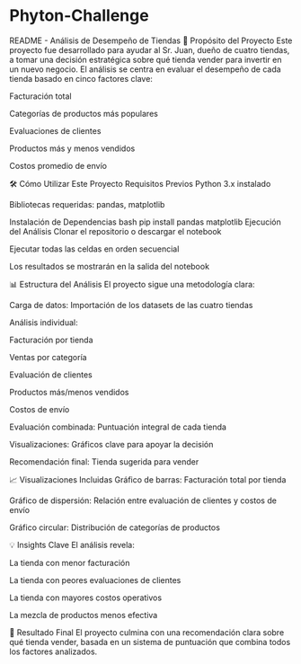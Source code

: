 # Phyton-Challenge
README - Análisis de Desempeño de Tiendas
📌 Propósito del Proyecto
Este proyecto fue desarrollado para ayudar al Sr. Juan, dueño de cuatro tiendas, a tomar una decisión estratégica sobre qué tienda vender para invertir en un nuevo negocio. El análisis se centra en evaluar el desempeño de cada tienda basado en cinco factores clave:

Facturación total

Categorías de productos más populares

Evaluaciones de clientes

Productos más y menos vendidos

Costos promedio de envío

🛠️ Cómo Utilizar Este Proyecto
Requisitos Previos
Python 3.x instalado

Bibliotecas requeridas: pandas, matplotlib

Instalación de Dependencias
bash
pip install pandas matplotlib
Ejecución del Análisis
Clonar el repositorio o descargar el notebook

Ejecutar todas las celdas en orden secuencial

Los resultados se mostrarán en la salida del notebook

📊 Estructura del Análisis
El proyecto sigue una metodología clara:

Carga de datos: Importación de los datasets de las cuatro tiendas

Análisis individual:

Facturación por tienda

Ventas por categoría

Evaluación de clientes

Productos más/menos vendidos

Costos de envío

Evaluación combinada: Puntuación integral de cada tienda

Visualizaciones: Gráficos clave para apoyar la decisión

Recomendación final: Tienda sugerida para vender

📈 Visualizaciones Incluidas
Gráfico de barras: Facturación total por tienda

Gráfico de dispersión: Relación entre evaluación de clientes y costos de envío

Gráfico circular: Distribución de categorías de productos

💡 Insights Clave
El análisis revela:

La tienda con menor facturación

La tienda con peores evaluaciones de clientes

La tienda con mayores costos operativos

La mezcla de productos menos efectiva

🚀 Resultado Final
El proyecto culmina con una recomendación clara sobre qué tienda vender, basada en un sistema de puntuación que combina todos los factores analizados.
